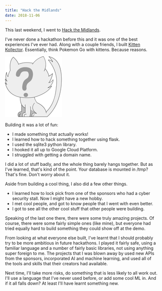 ```yaml
---
title: "Hack the Midlands"
date: 2018-11-06
---
```


This last weekend, I went to [Hack the Midlands][hack the midlands].

I've never done a hackathon before this and it was one of the best experiences
I've ever had. Along with a couple friends, I built [Kitten Kollector][kitten kollector].
Essentially, think Pokemon Go with kittens. Because reasons.

![Kitten Kollector logo](kitten-kollector.png)

Building it was a lot of fun:

- I made something that actually works!
- I learned how to hack something together using flask.
- I used the sqlite3 python library.
- I hooked it all up to Google Cloud Platform.
- I struggled with getting a domain name.

I did a lot of stuff badly, and the whole thing barely hangs together. But as
I've learned, that's kind of the point. Your database is mounted in /tmp?
That's fine. Don't worry about it.

Aside from building a cool thing, I also did a few other things.

- I learned how to lock pick from one of the sponsors who had a cyber security
  stall. Now I might have a new hobby.
- I met cool people, and got to know people that I went with even better.
- I got to see all the other cool stuff that other people were building.

Speaking of the last one there, there were some truly amazing projects. Of
course, there were some fairly simple ones (like mine), but everyone had tried
equally hard to build something they could show off at the demo.

From looking at what everyone else built, I've learnt that I should probably
try to be more ambitious in future hackathons. I played it fairly safe, using a
familiar language and a number of fairly basic libraries, not using anything
super foreign to me. The projects that I was blown away by used new APIs from
the sponsors, incorporated AI and machine learning, and used all of the tools
and skills that their creators had available.

Next time, I'll take more risks, do something that is less likely to all work
out. I'll use a language that I've never used before, or add some cool ML in.
And if it all falls down? At least I'll have learnt something new.

[hack the midlands]: http://hackthemidlands.co.uk
[kitten kollector]: https://github.com/jedevc/kitten-kollector
